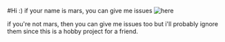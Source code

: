 #Hi :)
if your name is mars, you can give me issues ![here](https://github.com/sorensoo/todo-mars/issues)

if you're not mars, then you can give me issues too but i'll probably ignore them since this is a hobby project for a friend.
